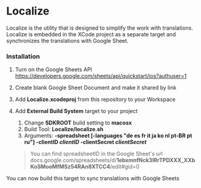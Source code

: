 # Localize

Localize is the utility that is designed to simplify the work with translations. Localize is embedded in the XCode project as a separate target and synchronizes the translations with Google Sheet.

### Installation
1. Turn on the Google Sheets API https://developers.google.com/sheets/api/quickstart/ios?authuser=1
2. Create blank Google Sheet Document and make it shared by link
3. Add **Localize.xcodeproj** from this repository to your Workspace
4. Add **External Build System** target to your project
   1. Change **SDKROOT** build setting to **macosx**
   2. Build Tool: **Localize/localize.sh**
   3. Arguments: **-spreadsheet *<spreadsheetID>* [-languages "de es fr it ja ko nl pt-BR pt ru"]  -clientID *clientID* -clientSecret *clientSecret***
  
    > You can find spreadsheetID in the Google Sheet's url
    > docs.google.com/spreadsheets/d/**1ebxmnfNck3IRrTPDXXX_XXbKoSMooMfMSz54RAn8XTCC4**/edit#gid=0

You can now build this target to sync translations with Google Sheets
